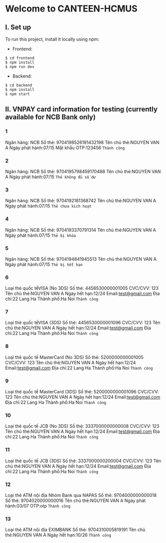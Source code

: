 # Welcome to CANTEEN-HCMUS

## I. Set up

To run this project, install it locally using npm:

- Frontend:

```
$ cd frontend
$ npm install
$ npm run dev
```
- Backend:

```
$ cd backend
$ npm install
$ npm start
```

## II. VNPAY card information for testing (currently available for NCB Bank only)

### 1

Ngân hàng: NCB
Số thẻ: 9704198526191432198
Tên chủ thẻ:NGUYEN VAN A
Ngày phát hành:07/15
Mật khẩu OTP:123456
`Thành công`

### 2

Ngân hàng: NCB
Số thẻ: 9704195798459170488
Tên chủ thẻ:NGUYEN VAN A
Ngày phát hành:07/15
`Thẻ không đủ số dư`

### 3

Ngân hàng: NCB
Số thẻ: 9704192181368742
Tên chủ thẻ:NGUYEN VAN A
Ngày phát hành:07/15
`Thẻ chưa kích hoạt`

### 4

Ngân hàng: NCB
Số thẻ: 9704193370791314
Tên chủ thẻ:NGUYEN VAN A
Ngày phát hành:07/15
`Thẻ bị khóa`

### 5

Ngân hàng: NCB
Số thẻ: 9704194841945513
Tên chủ thẻ:NGUYEN VAN A
Ngày phát hành:07/15
`Thẻ bị hết hạn`

### 6

Loại thẻ quốc tếVISA (No 3DS)
Số thẻ: 4456530000001005
CVC/CVV: 123
Tên chủ thẻ:NGUYEN VAN A
Ngày hết hạn:12/24
Email:test@gmail.com
Địa chỉ:22 Lang Ha
Thành phố:Ha Noi
`Thành công`

### 7

Loại thẻ quốc tếVISA (3DS)
Số thẻ: 4456530000001096
CVC/CVV: 123
Tên chủ thẻ:NGUYEN VAN A
Ngày hết hạn:12/24
Email:test@gmail.com
Địa chỉ:22 Lang Ha
Thành phố:Ha Noi
`Thành công`

### 8

Loại thẻ quốc tế MasterCard (No 3DS)
Số thẻ: 5200000000001005
CVC/CVV: 123
Tên chủ thẻ:NGUYEN VAN A
Ngày hết hạn:12/24
Email:test@gmail.com
Địa chỉ:22 Lang Ha
Thành phố:Ha Noi
`Thành công`

### 9

Loại thẻ quốc tế MasterCard (3DS)
Số thẻ: 5200000000001096
CVC/CVV: 123
Tên chủ thẻ:NGUYEN VAN A
Ngày hết hạn:12/24
Email:test@gmail.com
Địa chỉ:22 Lang Ha
Thành phố:Ha Noi
`Thành công`

### 10

Loại thẻ quốc tế JCB (No 3DS)
Số thẻ: 3337000000000008
CVC/CVV: 123
Tên chủ thẻ:NGUYEN VAN A
Ngày hết hạn:12/24
Email:test@gmail.com
Địa chỉ:22 Lang Ha
Thành phố:Ha Noi
`Thành công`

### 11

Loại thẻ quốc tế JCB (3DS)
Số thẻ: 3337000000200004
CVC/CVV: 123
Tên chủ thẻ:NGUYEN VAN A
Ngày hết hạn:12/24
Email:test@gmail.com
Địa chỉ:22 Lang Ha
Thành phố:Ha Noi
`Thành công`

### 12

Loại thẻ ATM nội địa Nhóm Bank qua NAPAS
Số thẻ: 9704000000000018
Số thẻ: 9704020000000016
Tên chủ thẻ:NGUYEN VAN A
Ngày phát hành:03/07
OTP:otp
`Thành công`

### 13

Loại thẻ ATM nội địa EXIMBANK
Số thẻ: 9704310005819191
Tên chủ thẻ:NGUYEN VAN A
Ngày hết hạn:10/26
`Thành công`
